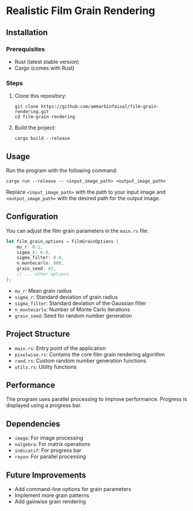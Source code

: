# Realistic Film Grain Rendering

## Installation

### Prerequisites

- Rust (latest stable version)
- Cargo (comes with Rust)

### Steps

1. Clone this repository:
   ```
   git clone https://github.com/ammarbinfaisal/film-grain-rendering.git
   cd film-grain-rendering
   ```

2. Build the project:
   ```
   cargo build --release
   ```

## Usage

Run the program with the following command:

```
cargo run --release -- <input_image_path> <output_image_path>
```

Replace `<input_image_path>` with the path to your input image and `<output_image_path>` with the desired path for the output image.

## Configuration

You can adjust the film grain parameters in the `main.rs` file:

```rust
let film_grain_options = FilmGrainOptions {
    mu_r: 0.1,
    sigma_r: 0.0,
    sigma_filter: 0.8,
    n_montecarlo: 800,
    grain_seed: 42,
    // ... other options
};
```

- `mu_r`: Mean grain radius
- `sigma_r`: Standard deviation of grain radius
- `sigma_filter`: Standard deviation of the Gaussian filter
- `n_montecarlo`: Number of Monte Carlo iterations
- `grain_seed`: Seed for random number generation

## Project Structure

- `main.rs`: Entry point of the application
- `pixelwise.rs`: Contains the core film grain rendering algorithm
- `rand.rs`: Custom random number generation functions
- `utils.rs`: Utility functions

## Performance

The program uses parallel processing to improve performance. Progress is displayed using a progress bar.

## Dependencies

- `image`: For image processing
- `nalgebra`: For matrix operations
- `indicatif`: For progress bar
- `rayon`: For parallel processing

## Future Improvements

- Add command-line options for grain parameters
- Implement more grain patterns
- Add gainwise grain rendering
